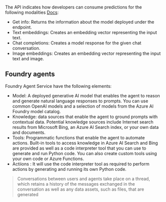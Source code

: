 The API indicates how developers can consume predictions for the following modalities [Docs](https://learn.microsoft.com/en-us/rest/api/aifoundry/modelinference/#modalities):

- Get info: Returns the information about the model deployed under the endpoint.
- Text embeddings: Creates an embedding vector representing the input text.
- Chat completions: Creates a model response for the given chat conversation.
- Image embeddings: Creates an embedding vector representing the input text and image.

## Foundry agents
Foundry Agent Service have the following elements:

- Model: A deployed generative AI model that enables the agent to reason and generate natural language responses to prompts. You can use common OpenAI models and a selection of models from the Azure AI Foundry model catalog.
- Knowledge: data sources that enable the agent to ground prompts with contextual data. Potential knowledge sources include Internet search results from Microsoft Bing, an Azure AI Search index, or your own data and documents.
- Tools: Programmatic functions that enable the agent to automate actions. Built-in tools to access knowledge in Azure AI Search and Bing are provided as well as a code interpreter tool that you can use to generate and run Python code. You can also create custom tools using your own code or Azure Functions.
- Actiions : It will use the code interpreter tool as required to perform actions by generating and running its own Python code.

> Conversations between users and agents take place on a thread, which retains a history of the messages exchanged in the conversation as well as any data assets, such as files, that are generated
